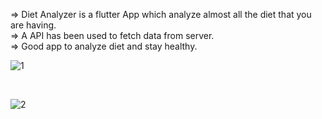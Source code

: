 => Diet Analyzer is a flutter App which analyze almost all the diet that you are having.<br>
=> A API has been used to fetch data from server.<br>
=> Good app to analyze diet and stay healthy.<br>


![1](https://user-images.githubusercontent.com/22419021/63689840-b3a9af80-c828-11e9-8037-56976ba87410.png)

<br>


![2](https://user-images.githubusercontent.com/22419021/63689859-be644480-c828-11e9-9751-a6108c848bbb.png)




